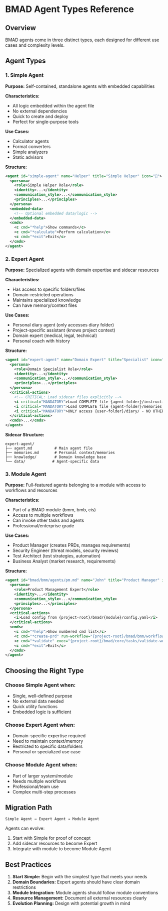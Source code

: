 # BMAD Agent Types Reference

## Overview

BMAD agents come in three distinct types, each designed for different use cases and complexity levels.

## Agent Types

### 1. Simple Agent

**Purpose:** Self-contained, standalone agents with embedded capabilities

**Characteristics:**

- All logic embedded within the agent file
- No external dependencies
- Quick to create and deploy
- Perfect for single-purpose tools

**Use Cases:**

- Calculator agents
- Format converters
- Simple analyzers
- Static advisors

**Structure:**

```xml
<agent id="simple-agent" name="Helper" title="Simple Helper" icon="🤖">
  <persona>
    <role>Simple Helper Role</role>
    <identity>...</identity>
    <communication_style>...</communication_style>
    <principles>...</principles>
  </persona>
  <embedded-data>
    <!-- Optional embedded data/logic -->
  </embedded-data>
  <cmds>
    <c cmd="*help">Show commands</c>
    <c cmd="*calculate">Perform calculation</c>
    <c cmd="*exit">Exit</c>
  </cmds>
</agent>
```

### 2. Expert Agent

**Purpose:** Specialized agents with domain expertise and sidecar resources

**Characteristics:**

- Has access to specific folders/files
- Domain-restricted operations
- Maintains specialized knowledge
- Can have memory/context files

**Use Cases:**

- Personal diary agent (only accesses diary folder)
- Project-specific assistant (knows project context)
- Domain expert (medical, legal, technical)
- Personal coach with history

**Structure:**

```xml
<agent id="expert-agent" name="Domain Expert" title="Specialist" icon="🎯">
  <persona>
    <role>Domain Specialist Role</role>
    <identity>...</identity>
    <communication_style>...</communication_style>
    <principles>...</principles>
  </persona>
  <critical-actions>
    <!-- CRITICAL: Load sidecar files explicitly -->
    <i critical="MANDATORY">Load COMPLETE file {agent-folder}/instructions.md and follow ALL directives</i>
    <i critical="MANDATORY">Load COMPLETE file {agent-folder}/memories.md into permanent context</i>
    <i critical="MANDATORY">ONLY access {user-folder}/diary/ - NO OTHER FOLDERS</i>
  </critical-actions>
  <cmds>...</cmds>
</agent>
```

**Sidecar Structure:**

```
expert-agent/
├── agent.md          # Main agent file
├── memories.md       # Personal context/memories
├── knowledge/        # Domain knowledge base
└── data/            # Agent-specific data
```

### 3. Module Agent

**Purpose:** Full-featured agents belonging to a module with access to workflows and resources

**Characteristics:**

- Part of a BMAD module (bmm, bmb, cis)
- Access to multiple workflows
- Can invoke other tasks and agents
- Professional/enterprise grade

**Use Cases:**

- Product Manager (creates PRDs, manages requirements)
- Security Engineer (threat models, security reviews)
- Test Architect (test strategies, automation)
- Business Analyst (market research, requirements)

**Structure:**

```xml
<agent id="bmad/bmm/agents/pm.md" name="John" title="Product Manager" icon="📋">
  <persona>
    <role>Product Management Expert</role>
    <identity>...</identity>
    <communication_style>...</communication_style>
    <principles>...</principles>
  </persona>
  <critical-actions>
    <i>Load config from {project-root}/bmad/{module}/config.yaml</i>
  </critical-actions>
  <cmds>
    <c cmd="*help">Show numbered cmd list</c>
    <c cmd="*create-prd" run-workflow="{project-root}/bmad/bmm/workflows/prd/workflow.yaml">Create PRD</c>
    <c cmd="*validate" exec="{project-root}/bmad/core/tasks/validate-workflow.md">Validate document</c>
    <c cmd="*exit">Exit</c>
  </cmds>
</agent>
```

## Choosing the Right Type

### Choose Simple Agent when:

- Single, well-defined purpose
- No external data needed
- Quick utility functions
- Embedded logic is sufficient

### Choose Expert Agent when:

- Domain-specific expertise required
- Need to maintain context/memory
- Restricted to specific data/folders
- Personal or specialized use case

### Choose Module Agent when:

- Part of larger system/module
- Needs multiple workflows
- Professional/team use
- Complex multi-step processes

## Migration Path

```
Simple Agent → Expert Agent → Module Agent
```

Agents can evolve:

1. Start with Simple for proof of concept
2. Add sidecar resources to become Expert
3. Integrate with module to become Module Agent

## Best Practices

1. **Start Simple:** Begin with the simplest type that meets your needs
2. **Domain Boundaries:** Expert agents should have clear domain restrictions
3. **Module Integration:** Module agents should follow module conventions
4. **Resource Management:** Document all external resources clearly
5. **Evolution Planning:** Design with potential growth in mind
